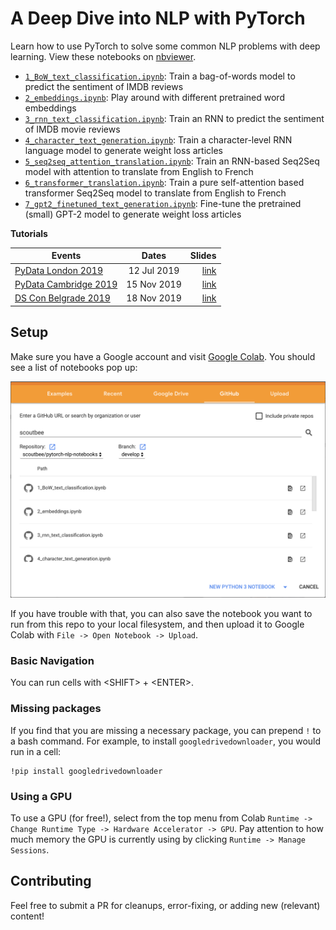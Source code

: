 # A Deep Dive into NLP with PyTorch

Learn how to use PyTorch to solve some common NLP problems with deep learning. View these notebooks on [nbviewer](https://nbviewer.jupyter.org/github/scoutbee/pytorch-nlp-notebooks/tree/develop/).

- [`1_BoW_text_classification.ipynb`](https://nbviewer.jupyter.org/github/scoutbee/pytorch-nlp-notebooks/blob/develop/1_BoW_text_classification.ipynb): Train a bag-of-words model to predict the sentiment of IMDB reviews
- [`2_embeddings.ipynb`](https://nbviewer.jupyter.org/github/scoutbee/pytorch-nlp-notebooks/blob/develop/2_embeddings.ipynb): Play around with different pretrained word embeddings
- [`3_rnn_text_classification.ipynb`](https://nbviewer.jupyter.org/github/scoutbee/pytorch-nlp-notebooks/blob/develop/3_rnn_text_classification.ipynb): Train an RNN to predict the sentiment of IMDB movie reviews
- [`4_character_text_generation.ipynb`](https://nbviewer.jupyter.org/github/scoutbee/pytorch-nlp-notebooks/blob/develop/4_character_text_generation.ipynb): Train a character-level RNN language model to generate weight loss articles
- [`5_seq2seq_attention_translation.ipynb`](https://nbviewer.jupyter.org/github/scoutbee/pytorch-nlp-notebooks/blob/develop/5_seq2seq_attention_translation.ipynb): Train an RNN-based Seq2Seq model with attention to translate from English to French
- [`6_transformer_translation.ipynb`](https://nbviewer.jupyter.org/github/scoutbee/pytorch-nlp-notebooks/blob/develop/6_transformer_translation.ipynb): Train a pure self-attention based transformer Seq2Seq model to translate from English to French
- [`7_gpt2_finetuned_text_generation.ipynb`](https://nbviewer.jupyter.org/github/scoutbee/pytorch-nlp-notebooks/blob/develop/7_gpt2_finetuned_text_generation.ipynb): Fine-tune the pretrained (small) GPT-2 model to generate weight loss articles

**Tutorials**

| Events        | Dates           | Slides  |
| ------------- |:-------------:| -----:|
| [PyData London 2019](https://pydata.org/london2019/schedule/)      | 12 Jul 2019 | [link](https://docs.google.com/presentation/d/1zyuwCx7knqnP-LJswlDfWSmk5FhFgFmYJGqdEZn8yhc/edit?usp=sharing) |
| [PyData Cambridge 2019](https://cambridgespark.com/pydata-cambridge-2019-schedule/)      | 15 Nov 2019      |   [link](https://docs.google.com/presentation/d/1W-Ar8ZQt9fGJfiFJzhQ61TZI3HgTj2swxzuh53Xh5Sk/edit?usp=sharing) |
| [DS Con Belgrade 2019](https://www.datasciconference.com/technical-tutorials/) | 18 Nov 2019      |    [link](https://docs.google.com/presentation/d/1b-5T6FqlJfMK-06k8rfw5e57su9mf2FwClnNZfOw8Ao/edit?usp=sharing) |


## Setup

Make sure you have a Google account and visit [Google Colab](https://colab.research.google.com/github/scoutbee/pytorch-nlp-notebooks). You should see a list of notebooks pop up:

![colab_notebook_selection](images/colab_notebook_selection.png)

If you have trouble with that, you can also save the notebook you want to run from this repo to your local filesystem, and then upload it to Google Colab with `File -> Open Notebook -> Upload`.

### Basic Navigation

You can run cells with \<SHIFT\> + \<ENTER\>.

### Missing packages

If you find that you are missing a necessary package, you can prepend `!` to a bash command. For example, to install `googledrivedownloader`, you would run in a cell:

```
!pip install googledrivedownloader
```

### Using a GPU

To use a GPU (for free!), select from the top menu from Colab `Runtime -> Change Runtime Type -> Hardware Accelerator -> GPU`. Pay attention to how much memory the GPU is currently using by clicking `Runtime -> Manage Sessions`.

## Contributing

Feel free to submit a PR for cleanups, error-fixing, or adding new (relevant) content!
